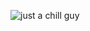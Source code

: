 <!--
**kuruxxii/kuruxxii** is a ✨ _special_ ✨ repository because its `README.md` (this file) appears on your GitHub profile.
-->

![just a chill guy](https://media.giphy.com/media/v1.Y2lkPTc5MGI3NjExYzJsaWlnbGNjdHJ3bXJxMGZ2emdqbWJyM2MwaWttOGw4cGFiOHQ3ZCZlcD12MV9naWZzX3NlYXJjaCZjdD1n/qJzZ4APiDZQuJDY7vh/giphy.gif)
